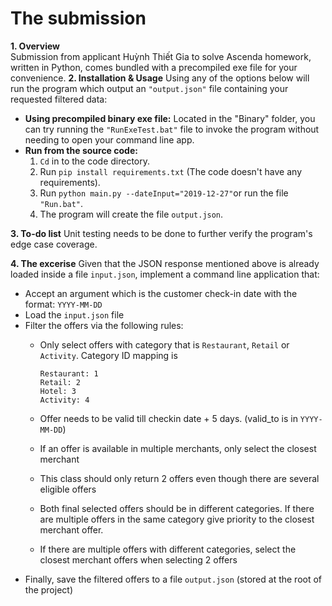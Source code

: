 ﻿
# The submission

 **1. Overview**  
	Submission from applicant Huỳnh Thiết Gia to solve Ascenda homework, written in Python, comes bundled with a precompiled exe file for your convenience.
 **2. Installation & Usage**
 Using any of the options below will run the program which output an `"output.json"` file containing your requested filtered data:  
 - **Using precompiled binary exe file:** Located in the "Binary" folder, you can try running the `"RunExeTest.bat"` file to invoke the program without needing to open your command line app.  
 -  **Run from the source code:** 
	1) `Cd` in to the code directory.
	2) Run `pip install requirements.txt` (The code doesn't have any requirements).
	3) Run `python main.py --dateInput="2019-12-27"`or run the file `"Run.bat"`.
	4) The program will create the file `output.json`.

 **3. To-do list**
 Unit testing needs to be done to further verify the program's edge case coverage.
 
 **4. The excerise**
Given that the JSON response mentioned above is already loaded inside a file `input.json`, implement a command line application that:

- Accept an argument which is the customer check-in date with the format: `YYYY-MM-DD`
- Load the `input.json` file
- Filter the offers via the following rules:
    - Only select offers with category that is `Restaurant`, `Retail` or `Activity`. Category ID mapping is 


      ```
      Restaurant: 1 
      Retail: 2
      Hotel: 3
      Activity: 4
      ```
    -  Offer needs to be valid till checkin date + 5 days. (valid_to is in `YYYY-MM-DD`)
    -  If an offer is available in multiple merchants, only select the closest merchant
    -  This class should only return 2 offers even though there are several eligible offers
    -  Both final selected offers should be in different categories. If there are multiple offers in the same category give priority to the closest merchant offer.
    -  If there are multiple offers with different categories, select the closest merchant offers when selecting 2 offers
- Finally, save the filtered offers to a file `output.json` (stored at the root of the project)
